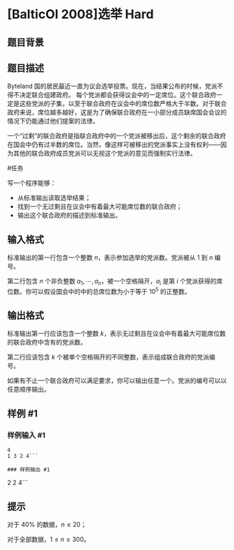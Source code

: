 # [BalticOI 2008]选举 Hard

## 题目背景



## 题目描述

 Byteland 国的居民最近一直为议会选举投票。现在，当结果公布的时候，党派不得不决定联合组建政府。 每个党派都会获得议会中的一定席位。这个联合政府一定是这些党派的子集，以至于联合政府在议会中的席位数严格大于半数。对于联合政府来说，席位越多越好，这是为了确保联合政府在一小部分成员缺席国会会议的情况下仍能通过他们提案的法律。

一个“过剩”的联合政府是指联合政府中的一个党派被移出后，这个剩余的联合政府在国会中仍有过半数的席位。当然，像这样可被移出的党派事实上没有权利——因为其他的联合政府成员党派可以无视这个党派的意见而强制实行法律。

#任务

写一个程序能够：

-    从标准输出读取选举结果；
-    找到一个无过剩且在议会中有着最大可能席位数的联合政府；
-    输出这个联合政府的描述到标准输出。


## 输入格式

标准输出的第一行包含一个整数 $n$，表示参加选举的党派数。党派被从 $1$ 到 $n$ 编号。

第二行包含 $n$ 个非负整数 $a_1,\cdots ,a_n$​​，被一个空格隔开，$a_i$​​ 是第 $i$ 个党派获得的席位数。你可以假设国会中的中的总席位数为小于等于 $10^5$​​ 的正整数。

## 输出格式

标准输出第一行应该包含一个整数 $k$，表示无过剩且在议会中有着最大可能席位数的联合政府中含有的党派数。

第二行应该包含 $k$ 个被单个空格隔开的不同整数，表示组成联合政府的党派编号。

如果有不止一个联合政府可以满足要求，你可以输出任意一个。党派的编号可以以任意顺序输出。 

## 样例 #1

### 样例输入 #1
```
4
1 3 2 4```

### 样例输出 #1

```
2
2 4```

## 提示

对于 $40\%$ 的数据，$n\le 20$；

对于全部数据，$1\le n\le 300$。
